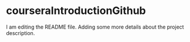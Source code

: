 # courseraIntroductionGithub
I am editing the README file. Adding some more details about the project description.
